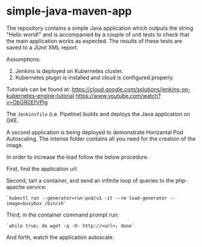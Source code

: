 # simple-java-maven-app

The repository contains a simple Java application which outputs the string
"Hello world!" and is accompanied by a couple of unit tests to check that the
main application works as expected. The results of these tests are saved to a
JUnit XML report.

Assumptions:
1. Jenkins is deployed on Kubernetes cluster.
2. Kubernetes plugin is installed and cloud is configured properly.

Tutorials can be found at:
https://cloud.google.com/solutions/jenkins-on-kubernetes-engine-tutorial
https://www.youtube.com/watch?v=ObGR0EfVPlg

The `Jenkinsfile` (i.e. Pipeline) builds and deploys the Java application on GKE.

A second application is being deployed to demonstrate Horizantal Pod Autoscaling.
The intense folder contains all you need for the creation of the image.

In order to increase the load follow the below procedure.

First, find the application url.

Second, tart a container, and send an infinite loop of queries to the php-apache service:

	`kubectl run --generator=run-pod/v1 -it --rm load-generator --image=busybox /bin/sh`

Third, in the container command prompt run:
	
	`while true; do wget -q -O- http://<url>; done`

And forth, watch the application autoscale.